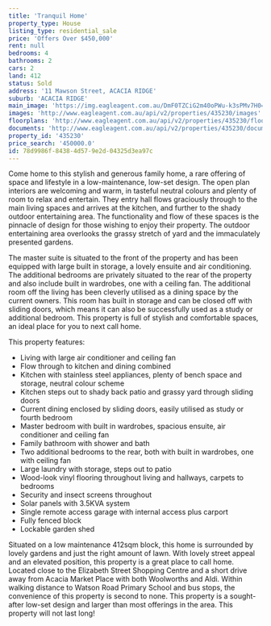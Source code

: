 ```yaml
---
title: 'Tranquil Home'
property_type: House
listing_type: residential_sale
price: 'Offers Over $450,000'
rent: null
bedrooms: 4
bathrooms: 2
cars: 2
land: 412
status: Sold
address: '11 Mawson Street, ACACIA RIDGE'
suburb: 'ACACIA RIDGE'
main_image: 'https://img.eagleagent.com.au/DmF0TZCiG2m40oPWu-k3sPMv7H0=/1280x854/smart/https://s3-us-west-2.amazonaws.com/eagleagent-orig/images/6822000/128329310-image-M.jpg'
images: 'http://www.eagleagent.com.au/api/v2/properties/435230/images'
floorplans: 'http://www.eagleagent.com.au/api/v2/properties/435230/floorplans'
documents: 'http://www.eagleagent.com.au/api/v2/properties/435230/documents'
property_id: '435230'
price_search: '450000.0'
id: 78d9986f-8438-4d57-9e2d-04325d3ea97c
---
```

Come home to this stylish and generous family home, a rare offering of space and lifestyle in a low-maintenance, low-set design. The open plan interiors are welcoming and warm, in tasteful neutral colours and plenty of room to relax and entertain. They entry hall flows graciously through to the main living spaces and arrives at the kitchen, and further to the shady outdoor entertaining area. The functionality and flow of these spaces is the pinnacle of design for those wishing to enjoy their property. The outdoor entertaining area overlooks the grassy stretch of yard and the immaculately presented gardens.

The master suite is situated to the front of the property and has been equipped with large built in storage, a lovely ensuite and air conditioning. The additional bedrooms are privately situated to the rear of the property and also include built in wardrobes, one with a ceiling fan. The additional room off the living has been cleverly utilised as a dining space by the current owners. This room has built in storage and can be closed off with sliding doors, which means it can also be successfully used as a study or additional bedroom. This property is full of stylish and comfortable spaces, an ideal place for you to next call home.

This property features:

*  Living with large air conditioner and ceiling fan
*  Flow through to kitchen and dining combined
*  Kitchen with stainless steel appliances, plenty of bench space and storage, neutral colour scheme
*  Kitchen steps out to shady back patio and grassy yard through sliding doors
*  Current dining enclosed by sliding doors, easily utilised as study or fourth bedroom
*  Master bedroom with built in wardrobes, spacious ensuite, air conditioner and ceiling fan
*  Family bathroom with shower and bath
*  Two additional bedrooms to the rear, both with built in wardrobes, one with ceiling fan
*  Large laundry with storage, steps out to patio
*  Wood-look vinyl flooring throughout living and hallways, carpets to bedrooms
*  Security and insect screens throughout
*  Solar panels with 3.5KVA system
*  Single remote access garage with internal access plus carport
*  Fully fenced block
*  Lockable garden shed

Situated on a low maintenance 412sqm block, this home is surrounded by lovely gardens and just the right amount of lawn. With lovely street appeal and an elevated position, this property is a great place to call home. Located close to the Elizabeth Street Shopping Centre and a short drive away from Acacia Market Place with both Woolworths and Aldi. Within walking distance to Watson Road Primary School and bus stops, the convenience of this property is second to none. This property is a sought-after low-set design and larger than most offerings in the area. This property will not last long!